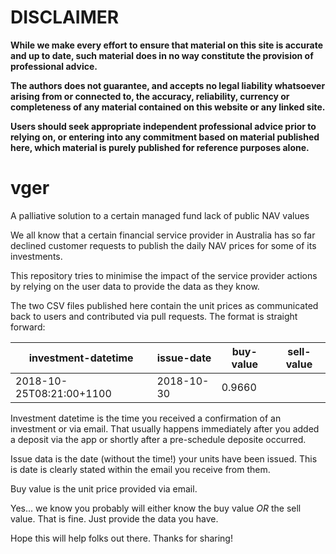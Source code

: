 # DISCLAIMER

**While we make every effort to ensure that material on this site is accurate 
and up to date, such material does in no way constitute the provision of 
professional advice.**

**The authors does not guarantee, and accepts no legal liability whatsoever 
arising from or connected to, the accuracy, reliability, currency or 
completeness of any material contained on this website or any linked site.**

**Users should seek appropriate independent professional advice prior to 
relying on, or entering into any commitment based on material published 
here, which material is purely published for reference purposes alone.**

# vger

A palliative solution to a certain managed fund lack of public NAV values

We all know that a certain financial service provider in Australia has so
far declined customer requests to publish the daily NAV prices for some of
its investments.

This repository tries to minimise the impact of the service provider 
actions by relying on the user data to provide the data as they know.

The two CSV files published here contain the unit prices as communicated
back to users and contributed via pull requests. The format is straight
forward:

|  investment-datetime   | issue-date | buy-value | sell-value |
|  -------------------   | ---------- | --------- | ---------- |
|2018-10-25T08:21:00+1100| 2018-10-30 |   0.9660  |            |

Investment datetime is the time you received a confirmation of an investment
or via email. That usually happens immediately after you added a deposit via 
the app or shortly after a pre-schedule deposite occurred.

Issue data is the date (without the time!) your units have been issued. 
This is date is clearly stated within the email you receive from them.

Buy value is the unit price provided via email.

Yes... we know you probably will either know the buy value *OR* the sell
value. That is fine. Just provide the data you have.

Hope this will help folks out there. Thanks for sharing!
